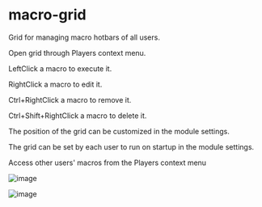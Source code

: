 # macro-grid

Grid for managing macro hotbars of all users.

Open grid through Players context menu.

LeftClick a macro to execute it.

RightClick a macro to edit it.

Ctrl+RightClick a macro to remove it.

Ctrl+Shift+RightClick a macro to delete it.

The position of the grid can be customized in the module settings.

The grid can be set by each user to run on startup in the module settings.

Access other users' macros from the Players context menu

![image](https://github.com/xaukael/macro-grid/assets/37848032/cc4ad400-971a-41d6-b80d-974c8c075b92)

![image](https://github.com/xaukael/macro-grid/assets/37848032/5185c15b-7d19-49fe-81d9-43254726eca9)


